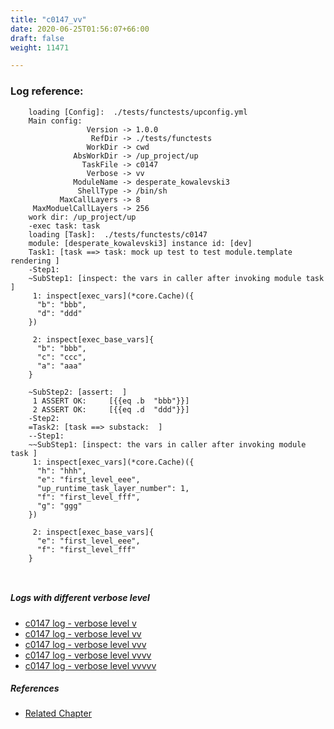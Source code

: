 ```yaml
---
title: "c0147_vv"
date: 2020-06-25T01:56:07+66:00
draft: false
weight: 11471

---
```


### Log reference: <no value>

```
    loading [Config]:  ./tests/functests/upconfig.yml
    Main config:
                 Version -> 1.0.0
                  RefDir -> ./tests/functests
                 WorkDir -> cwd
              AbsWorkDir -> /up_project/up
                TaskFile -> c0147
                 Verbose -> vv
              ModuleName -> desperate_kowalevski3
               ShellType -> /bin/sh
           MaxCallLayers -> 8
     MaxModuelCallLayers -> 256
    work dir: /up_project/up
    -exec task: task
    loading [Task]:  ./tests/functests/c0147
    module: [desperate_kowalevski3] instance id: [dev]
    Task1: [task ==> task: mock up test to test module.template rendering ]
    -Step1:
    ~SubStep1: [inspect: the vars in caller after invoking module task ]
     1: inspect[exec_vars](*core.Cache)({
      "b": "bbb",
      "d": "ddd"
    })
    
     2: inspect[exec_base_vars]{
      "b": "bbb",
      "c": "ccc",
      "a": "aaa"
    }
    
    ~SubStep2: [assert:  ]
     1 ASSERT OK:     [{{eq .b  "bbb"}}]
     2 ASSERT OK:     [{{eq .d  "ddd"}}]
    -Step2:
    =Task2: [task ==> substack:  ]
    --Step1:
    ~~SubStep1: [inspect: the vars in caller after invoking module task ]
     1: inspect[exec_vars](*core.Cache)({
      "h": "hhh",
      "e": "first_level_eee",
      "up_runtime_task_layer_number": 1,
      "f": "first_level_fff",
      "g": "ggg"
    })
    
     2: inspect[exec_base_vars]{
      "e": "first_level_eee",
      "f": "first_level_fff"
    }
    
    
```

##### Logs with different verbose level
* [c0147 log - verbose level v](../../logs/c0147_v)
* [c0147 log - verbose level vv](../../logs/c0147_vv)
* [c0147 log - verbose level vvv](../../logs/c0147_vvv)
* [c0147 log - verbose level vvvv](../../logs/c0147_vvvv)
* [c0147 log - verbose level vvvvv](../../logs/c0147_vvvvv)

##### References
* [Related Chapter](../../vars/c0147)
